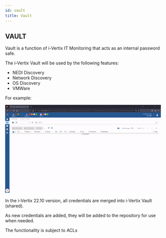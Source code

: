 ```yaml
---
id: vault
title: Vault
---
```


## VAULT

Vault is a function of i-Vertix IT Monitoring that acts as an internal password safe.


The i-Vertix Vault will be used by the following features:

- NEDI Discovery
- Network Discovery
- OS Discovery
- VMWare

For example:

![vault](../../version-22.10/assets/vault/vault.gif)

In the i-Vertix 22.10 version, all credentials are merged into i-Vertix Vault (shared).

As new credentials are added, they will be added to the repository for use when needed.

The functionality is subject to ACLs
